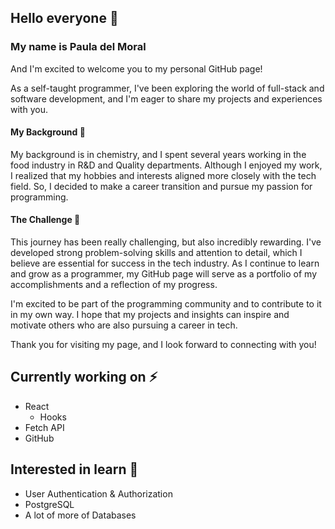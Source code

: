 ## Hello everyone :ocean:

### My name is Paula del Moral

And I'm excited to welcome you to my personal GitHub page! 

As a self-taught programmer, I've been exploring the world of full-stack and software development, and I'm eager to share my projects and experiences with you.

#### My Background :microscope:
My background is in chemistry, and I spent several years working in the food industry in R&D and Quality departments. Although I enjoyed my work, I realized that my hobbies and interests aligned more closely with the tech field. So, I decided to make a career transition and pursue my passion for programming.

#### The Challenge :tiger:
This journey has been really challenging, but also incredibly rewarding. 
I've developed strong problem-solving skills and attention to detail, which I believe are essential for success in the tech industry. As I continue to learn and grow as a programmer, my GitHub page will serve as a portfolio of my accomplishments and a reflection of my progress.


I'm excited to be part of the programming community and to contribute to it in my own way. I hope that my projects and insights can inspire and motivate others who are also pursuing a career in tech.

Thank you for visiting my page, and I look forward to connecting with you!

## Currently working on :zap:
- React
  - Hooks
- Fetch API
- GitHub
## Interested in learn :mag_right:
- User Authentication & Authorization
- PostgreSQL
- A lot of more of Databases
